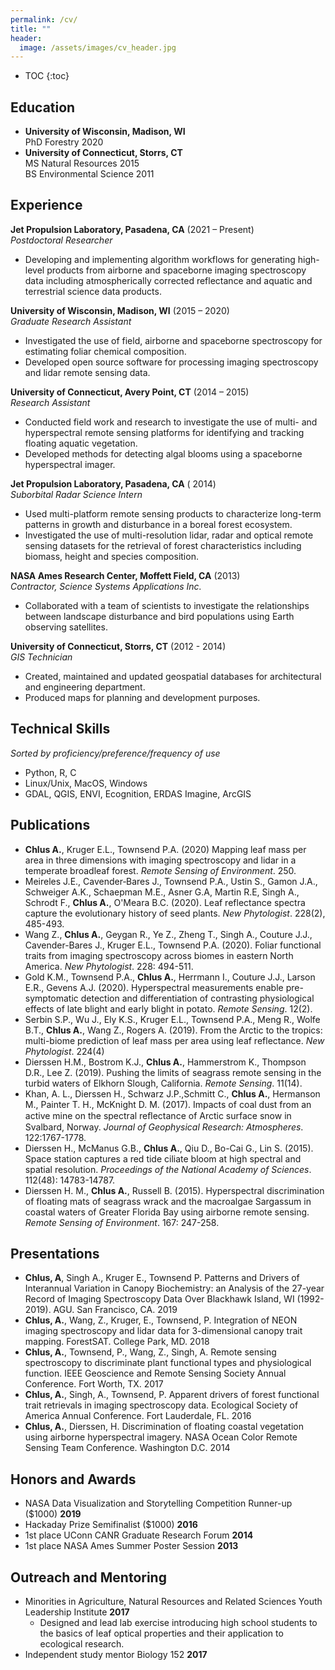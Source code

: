 ```yaml
---
permalink: /cv/
title: ""
header:
  image: /assets/images/cv_header.jpg
---
```


- TOC
{:toc}


## Education

- **University of Wisconsin, Madison, WI**  
	PhD Forestry 2020
- **University of Connecticut, Storrs, CT**  
	MS Natural Resources 2015  
	BS Environmental Science 2011  

## Experience

**Jet Propulsion Laboratory, Pasadena, CA** (2021 – Present)  
  *Postdoctoral Researcher*
  - Developing and implementing algorithm workflows for generating high-level products from airborne and spaceborne imaging spectroscopy data
    including atmospherically corrected reflectance and aquatic and terrestrial science data products.

**University of Wisconsin, Madison, WI** (2015 – 2020)  
  *Graduate Research Assistant*
  - Investigated the use of field, airborne and spaceborne spectroscopy for estimating foliar chemical composition.
  - Developed open source software for processing imaging spectroscopy and lidar remote sensing data.

**University of Connecticut, Avery Point, CT** (2014 – 2015)  
  *Research Assistant*
  - Conducted field work and research to investigate the use of multi- and hyperspectral remote
	sensing platforms for identifying and tracking floating aquatic vegetation.
  - Developed methods for detecting algal blooms using a spaceborne hyperspectral imager.

**Jet Propulsion Laboratory, Pasadena, CA** ( 2014)  
  *Suborbital Radar Science Intern*
  - Used multi-platform remote sensing products to characterize long-term patterns in growth and
	disturbance in a boreal forest ecosystem.
  - Investigated the use of multi-resolution lidar, radar
	and optical remote sensing datasets for the retrieval of forest characteristics including biomass,
	height and species composition.

**NASA Ames Research Center, Moffett Field, CA** (2013)  
  *Contractor, Science Systems Applications Inc.*
  - Collaborated with a team of scientists to investigate the relationships between landscape
	disturbance and bird populations using Earth observing satellites.

**University of Connecticut, Storrs, CT** (2012 - 2014)  
  *GIS Technician*
  - Created, maintained and updated geospatial databases for architectural and engineering department.
  - Produced maps for planning and development purposes.

## Technical Skills
*Sorted by proficiency/preference/frequency of use*
- Python, R, C
- Linux/Unix, MacOS, Windows
- GDAL, QGIS, ENVI, Ecognition, ERDAS Imagine, ArcGIS

## Publications
- **Chlus A.**, Kruger E.L., Townsend P.A. (2020) Mapping leaf mass per area in three dimensions with
imaging spectroscopy and lidar in a temperate broadleaf forest. *Remote Sensing of Environment*. 250.
- Meireles J.E., Cavender‐Bares J., Townsend P.A., Ustin S., Gamon J.A., Schweiger A.K., Schaepman M.E.,
Asner G.A, Martin R.E, Singh A., Schrodt F., **Chlus A.**, O'Meara B.C. (2020). Leaf reflectance spectra
capture the evolutionary history of seed plants. *New Phytologist*. 228(2), 485-493.
- Wang Z., **Chlus A.**, Geygan R., Ye Z., Zheng T., Singh A., Couture J.J., Cavender-Bares J.,
Kruger E.L., Townsend P.A. (2020). Foliar functional traits from imaging spectroscopy across
biomes in eastern North America. *New Phytologist*. 228: 494-511.
- Gold K.M., Townsend P.A., **Chlus A.**, Herrmann I., Couture J.J., Larson E.R., Gevens
A.J. (2020).  Hyperspectral measurements enable pre-symptomatic detection and differentiation of
contrasting physiological effects of late blight and early blight in potato. *Remote Sensing*. 12(2).
- Serbin S.P., Wu J., Ely K.S., Kruger E.L., Townsend P.A., Meng R., Wolfe B.T., **Chlus A.**, Wang Z.,
Rogers A. (2019). From the Arctic to the tropics: multi-biome prediction of leaf mass per area using
leaf reflectance. *New Phytologist*. 224(4)
- Dierssen H.M., Bostrom K.J., **Chlus A.**, Hammerstrom K., Thompson D.R., Lee Z. (2019). Pushing
the limits of seagrass remote sensing in the turbid waters of
Elkhorn Slough, California. *Remote Sensing*. 11(14).
-  Khan, A. L., Dierssen H., Schwarz J.P.,Schmitt C., **Chlus A.**, Hermanson M., Painter T. H.,
McKnight D. M. (2017). Impacts of coal dust from an active mine on the spectral reﬂectance of Arctic
surface snow in Svalbard, Norway. *Journal of Geophysical Research: Atmospheres*. 122:1767-1778.
-  Dierssen H., McManus G.B., **Chlus A.**, Qiu D., Bo-Cai G., Lin S. (2015). Space station captures a
red tide ciliate bloom at high spectral and spatial resolution. *Proceedings of the National Academy
of Sciences*. 112(48): 14783-14787.
-  Dierssen H. M., **Chlus A.**, Russell B. (2015). Hyperspectral
discrimination of floating mats of seagrass wrack and the macroalgae Sargassum in coastal waters of
Greater Florida Bay using airborne remote sensing. *Remote Sensing of Environment*. 167: 247-258.

## Presentations

- **Chlus, A**, Singh A., Kruger E., Townsend P. Patterns and Drivers of Interannual Variation in
  Canopy Biochemistry: an Analysis of the 27-year Record of Imaging Spectroscopy Data Over Blackhawk
  Island, WI (1992-2019). AGU. San Francisco, CA. 2019
- **Chlus, A.**, Wang, Z., Kruger, E., Townsend, P. Integration of NEON imaging spectroscopy and lidar data for 3-dimensional canopy trait mapping. ForestSAT. College Park, MD. 2018
- **Chlus, A.**, Townsend, P., Wang, Z., Singh, A. Remote sensing spectroscopy to discriminate plant functional types and physiological function. IEEE Geoscience and Remote Sensing Society Annual Conference. Fort Worth, TX. 2017
- **Chlus, A.**, Singh, A., Townsend, P. Apparent drivers of forest functional trait retrievals in imaging spectroscopy data. Ecological Society of America Annual Conference. Fort Lauderdale, FL. 2016
- **Chlus, A.**, Dierssen, H. Discrimination of floating coastal vegetation using airborne
  hyperspectral imagery. NASA Ocean Color Remote Sensing Team Conference. Washington D.C. 2014


## Honors and Awards
- NASA Data Visualization and Storytelling Competition Runner-up ($1000)   **2019**
- Hackaday Prize Semifinalist ($1000)							           **2016**
- 1st place UConn CANR Graduate Research Forum 						       **2014**
- 1st place NASA Ames Summer Poster Session 						       **2013**

## Outreach and Mentoring
-  Minorities in Agriculture, Natural Resources and Related Sciences Youth Leadership Institute **2017**
   - Designed and lead lab exercise introducing high school students to the basics of leaf optical
     properties and their application to ecological research.
-  Independent study mentor Biology 152  **2017**

